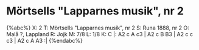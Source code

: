 # Mörtsells "Lapparnes musik", nr 2

{%abc%}
X: 2
T: Mörtsells "Lapparnes musik", nr 2
S: Runa 1888, nr 2
O: Malå ?, Lappland
R: Jojk
M: 7/8
L: 1/8
K: C
|: A2 c A c3 | A2 c B B3 | A2 c c c3 | A2 c A A3 :|
{%endabc%}
